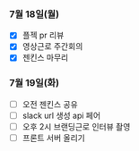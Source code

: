 ### 7월 18일(월)
- [x] 플젝 pr 리뷰
- [x] 영상근로 주간회의
- [x] 젠킨스 마무리

### 7월 19일(화)
- [ ] 오전 젠킨스 공유
- [ ] slack url 생성 api 페어
- [ ] 오후 2시 브랜딩근로 인터뷰 촬영
- [ ] 프론트 서버 올리기
